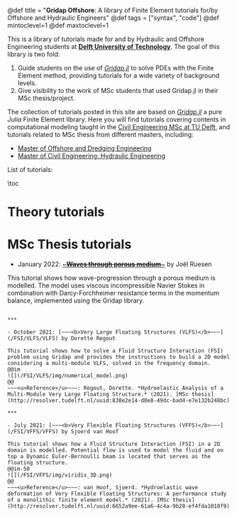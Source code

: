 @def title = "**Gridap Offshore**: A library of Finite Element tutorials for/by Offshore and Hydraulic Engineers"
@def tags = ["syntax", "code"]
@def mintoclevel=1
@def maxtoclevel=1

This is a library of tutorials made for and by Hydraulic and Offshore Engineering students at [**Delft University of Technology**](www.tudelft.nl). The goal of this library is two fold: 

1. Guide students on the use of [*Gridap.jl*](https://github.com/gridap/Gridap.jl) to solve PDEs with the Finite Element method, providing tutorials for a wide variety of background levels.
2. Give visibility to the work of MSc students that used Gridap.jl in their MSc thesis/project.

The collection of tutorials posted in this site are based on [*Gridap.jl*](https://gridap.github.io/Gridap.jl/stable/) a pure *Julia* Finite Element library. Here you will find tutorials covering contents in computational modeling taught in the [Civil Engineering MSc at TU Delft](https://www.tudelft.nl/en/education/programmes/masters/civil-engineering/msc-civil-engineering), and tutorials related to MSc thesis from different masters, including:
- [Master of Offshore and Dredging Engineering](https://www.tudelft.nl/onderwijs/opleidingen/masters/offshore-dredging-engineering/msc-offshore-dredging-engineering)
- [Master of Civil Engineering: Hydraulic Engineering](https://www.tudelft.nl/onderwijs/opleidingen/masters/ce/msc-civil-engineering-test/old/old/old/oud/old/old/old/msc-programme/track-hydraulic-engineering)

List of tutorials:

\toc

# Theory tutorials

# MSc Thesis tutorials

- January 2022: [~~~<b>Waves through porous medium</b>~~~](/Fluids/Porous/porous) by Joël Ruesen

This tutorial shows how wave-progression through a porous medium is modelled. The model uses viscous incompressible Navier Stokes in combination with Darcy-Forchheimer resistance terms in the momentum balance, implemented using the Gridap library.

~~~<u>Reference</u>~~~: Ruesen, Joël. *Wave damping by large-scale offshore kelp farms - a numerical modelling framework using a porous medium approach.* (2022). [MSc thesis](http://resolver.tudelft.nl/)

***
    
- October 2021: [~~~<b>Very Large Floating Structures (VLFS)</b>~~~](/FSI/VLFS/VLFS) by Dorette Regout

This tutorial shows how to solve a Fluid Structure Interaction (FSI) problem using Gridap and provides the instructions to build a 2D model considering a multi-module VLFS, solved in the frequency domain.
@@im
![](/FSI/VLFS/img/numerical_model.png) 
@@
~~~<u>Reference</u>~~~: Regout, Dorette. *Hydroelastic Analysis of a Multi-Module Very Large Floating Structure.* (2021). [MSc thesis](http://resolver.tudelft.nl/uuid:838e2e14-d0e8-49dc-bad4-e7e132b248bc)

***

- July 2021: [~~~<b>Very Flexible Floating Structures (VFFS)</b>~~~](/FSI/VFFS/VFFS) by Sjoerd van Hoof

This tutorial shows how a Fluid Structure Interaction (FSI) in a 2D domain is modelled. Potential flow is used to model the fluid and on top a Dynamic Euler-Bernoulli beam is located that serves as the floating structure.
@@im-50
![](/FSI/VFFS/img/viridis_3D.png) 
@@    
~~~<u>Reference</u>~~~: van Hoof, Sjoerd. *Hydroelastic wave deformation of Very Flexible Floating Structures: A performance study of a monolithic finite element model.* (2021). [MSc thesis](http://resolver.tudelft.nl/uuid:6652a9ee-61a6-4c4a-9b28-ef4fda1010f9)